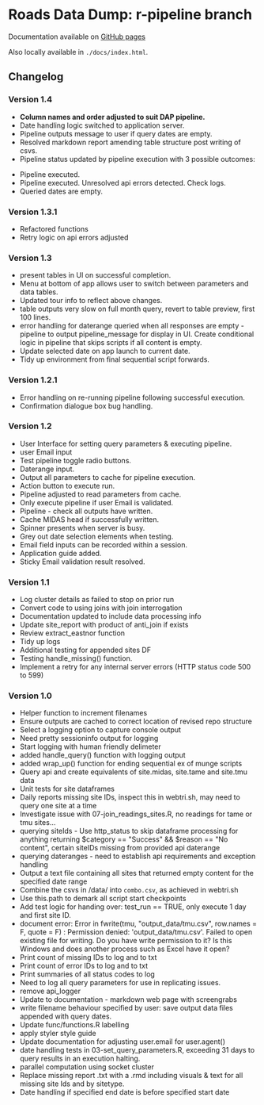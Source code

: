 # Roads Data Dump: r-pipeline branch

Documentation available on [GitHub pages](https://datasciencecampus.github.io/road-data-pipeline-documentation/)

Also locally available in `./docs/index.html`.

## Changelog

### Version 1.4

* **Column names and order adjusted to suit DAP pipeline.**
* Date handling logic switched to application server.
* Pipeline outputs message to user if query dates are empty.
* Resolved markdown report amending table structure post writing of csvs.
* Pipeline status updated by pipeline execution with 3 possible outcomes:

- Pipeline executed.  
- Pipeline executed. Unresolved api errors detected. Check logs.  
- Queried dates are empty.  

### Version 1.3.1

* Refactored functions
* Retry logic on api errors adjusted 

### Version 1.3

* present tables in UI on successful completion.
* Menu at bottom of app allows user to switch between parameters and data tables.
* Updated tour info to reflect above changes.
* table outputs very slow on full month query, revert to table preview, first 100 lines.
* error handling for daterange queried when all responses are empty - pipeline to output pipeline_message for display in UI. Create conditional logic in pipeline that skips scripts if all content is empty.
* Update selected date on app launch to current date.
* Tidy up environment from final sequential script forwards.

### Version 1.2.1

* Error handling on re-running pipeline following successful execution.
* Confirmation dialogue box bug handling.


### Version 1.2

* User Interface for setting query parameters & executing pipeline.
* user Email input
* Test pipeline toggle radio buttons.
* Daterange input.
* Output all parameters to cache for pipeline execution.
* Action button to execute run.
* Pipeline adjusted to read parameters from cache.
* Only execute pipeline if user Email is validated.
* Pipeline - check all outputs have written.
* Cache MIDAS head if successfully written.
* Spinner presents when server is busy.
* Grey out date selection elements when testing.
* Email field inputs can be recorded within a session.
* Application guide added.
* Sticky Email validation result resolved.

### Version 1.1

* Log cluster details as failed to stop on prior run
* Convert code to using joins with join interrogation
* Documentation updated to include data processing info
* Update site_report with product of anti_join if exists
* Review extract_eastnor function
* Tidy up logs
* Additional testing for appended sites DF
* Testing handle_missing() function.
* Implement a retry for any internal server errors (HTTP status code 500 to 599)

### Version 1.0

* Helper function to increment filenames
* Ensure outputs are cached to correct location of revised repo structure
* Select a logging option to capture console output
* Need pretty sessioninfo output for logging
* Start logging with human friendly delimeter
* added handle_query() function with logging output
* added wrap_up() function for ending sequential ex of munge scripts
* Query api and create equivalents of site.midas, site.tame and site.tmu data
* Unit tests for site dataframes
* Daily reports missing site IDs, inspect this in webtri.sh, may need to query one site at a time
* Investigate issue with 07-join_readings_sites.R, no readings for tame or tmu sites...
* querying siteIds - Use http_status to skip dataframe processing for anything returning $category == "Success" && $reason == "No content", certain siteIDs missing from provided api daterange
* querying dateranges - need to establish api requirements and exception handling
* Output a text file containing all sites that returned empty content for the specified date range
* Combine the csvs in /data/ into `combo.csv`, as achieved in webtri.sh
* Use this.path to demark all script start checkpoints
* Add test logic for handing over: test_run == TRUE, only execute 1 day and first  site ID.
* document error: Error in fwrite(tmu, "output_data/tmu.csv", row.names = F, quote = F) : 
  Permission denied: 'output_data/tmu.csv'. Failed to open existing file for writing. Do you have write permission to it? Is this Windows and does another process such as Excel have it open?
* Print count of missing IDs to log and to txt
* Print count of error IDs to log and to txt
* Print summaries of all status codes to log
* Need to log all query parameters for use in replicating issues.
* remove api_logger
* Update to documentation - markdown web page with screengrabs
* write filename behaviour specified by user: save output data files appended with query dates.
* Update func/functions.R labelling
* apply styler style guide
* Update documentation for adjusting user.email for user.agent()
* date handling tests in 03-set_query_parameters.R, exceeding 31 days to query results in an execution halting.
* parallel computation using socket cluster
* Replace missing report .txt with a .rmd including visuals & text for all missing site Ids and by sitetype.
* Date handling if specified end date is before specified start date